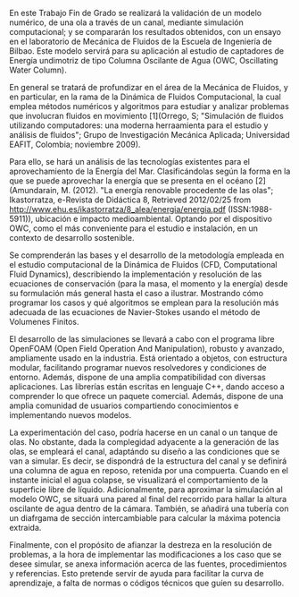 En este Trabajo Fin de Grado se realizará la validación de un modelo numérico, de una ola a través de un canal, mediante simulación computacional; y se compararán los resultados obtenidos, con un ensayo en el laboratorio de Mecánica de Fluidos de la Escuela de Ingeniería de Bilbao. Este modelo servirá para su aplicación al estudio de captadores de Energía undimotriz de tipo Columna Oscilante de Agua (OWC, Oscillating Water Column).

En general se tratará de profundizar en el área de la Mecánica de Fluidos, y en particular, en la rama de la Dinámica de Fluidos Computacional, la cual emplea métodos numéricos y algoritmos para estudiar y analizar problemas que involucran fluidos en movimiento [1](Orrego, S; "Simulación de fluidos utilizando computadores: una moderna herraamienta para el estudio y análisis de fluidos"; Grupo de Investigación Mecánica Aplicada; Universidad EAFIT, Colombia; noviembre 2009).

Para ello, se hará un análisis de las tecnologías existentes para el aprovechamiento de la Energía del Mar. Clasificándolas según la forma en la que se puede aprovechar la energía que se presenta en el océano [2](Amundarain, M. (2012). "La energía renovable procedente de las olas"; Ikastorratza, e-Revista de Didáctica 8, Retrieved 2012/02/25 from http://www.ehu.es/ikastorratza/8_alea/energia/energia.pdf (ISSN:1988-5911)), ubicación e impacto medioambiental. Optando por el dispositivo OWC, como el más conveniente para el estudio e instalación, en un contexto de desarrollo sostenible.

Se comprenderán las bases y el desarrollo de la metodología empleada en el estudio computacional de la Dinámica de Fluidos (CFD, Computational Fluid Dynamics), describiendo la implementación y resolución de las ecuaciones de conservación (para la masa, el momento y la energía) desde su formulación más general hasta el caso a ilustrar. Mostrando cómo programar los casos y qué algoritmos se emplean para la resolución más adecuada de las ecuaciones de Navier-Stokes usando el método de Volumenes Finitos.

El desarrollo de las simulaciones se llevará a cabo con el programa libre OpenFOAM (Open Field Operation And Manipulation), robusto y avanzado, ampliamente usado en la industria. Está orientado a objetos, con estructura modular, facilitando programar nuevos resolvedores y condiciones de entorno. Además, dispone de una amplia compatibilidad con diversas aplicaciones. Las librerías están escritas en lenguaje C++, dando acceso a comprender lo que ofrece un paquete comercial. Además, dispone de una amplia comunidad de usuarios compartiendo conocimientos e implementando nuevos modelos.

La experimentación del caso, podría hacerse en un canal o un tanque de olas. No obstante, dada la complegidad adyacente a la generación de las olas, se empleará el canal, adaptándo su diseño a las condiciones que se van a simular. Es decir, se dispondrá de la estructura del canal y se definirá una columna de agua en reposo, retenida por una compuerta. Cuando en el instante inicial el agua colapse, se visualizará el comportamiento de la superficie libre de líquido. Adicionalmente, para aproximar la simulación al modelo OWC, se situará una pared al final del recorrido para hallar la altura oscilante de agua dentro de la cámara. También, se añadirá una tubería con un diafrgama de sección intercambiable para calcular la máxima potencia extraida.

Finalmente, con el propósito de afianzar la destreza en la resolución de problemas, a la hora de implementar las modificaciones a los caso que se desee simular, se anexa información acerca de las fuentes, procedimientos y referencias. Esto pretende servir de ayuda para facilitar la curva de aprendizaje, a falta de normas o códigos técnicos que guíen su desarrollo.

